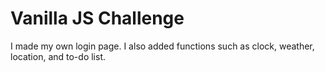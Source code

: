 # Vanilla JS Challenge
 
I made my own login page.
I also added functions such as clock, weather, location, and to-do list.
